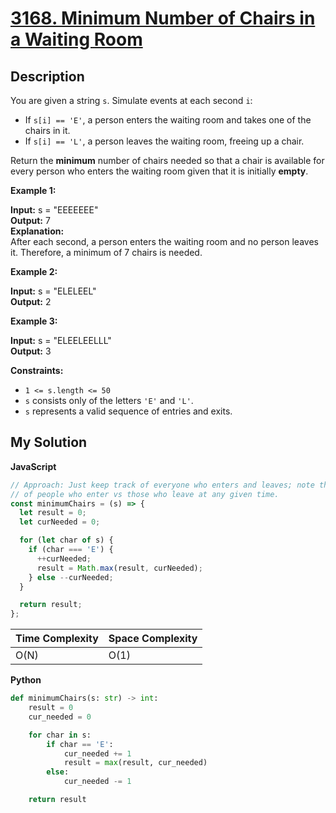# [3168. Minimum Number of Chairs in a Waiting Room](https://leetcode.com/problems/minimum-number-of-chairs-in-a-waiting-room)

## Description

You are given a string `s`. Simulate events at each second `i`:

- If `s[i] == 'E'`, a person enters the waiting room and takes one of the chairs in it.
- If `s[i] == 'L'`, a person leaves the waiting room, freeing up a chair.

Return the **minimum** number of chairs needed so that a chair is available for every person who enters the waiting room given that it is initially **empty**.

**Example 1:**

**Input:** s = "EEEEEEE"  
**Output:** 7  
**Explanation:**  
After each second, a person enters the waiting room and no person leaves it. Therefore, a minimum of 7 chairs is needed.

**Example 2:**

**Input:** s = "ELELEEL"  
**Output:** 2

**Example 3:**

**Input:** s = "ELEELEELLL"  
**Output:** 3

**Constraints:**

- `1 <= s.length <= 50`
- `s` consists only of the letters `'E'` and `'L'`.
- `s` represents a valid sequence of entries and exits.

## My Solution

**JavaScript**

```js
// Approach: Just keep track of everyone who enters and leaves; note the max surplus
// of people who enter vs those who leave at any given time.
const minimumChairs = (s) => {
  let result = 0;
  let curNeeded = 0;

  for (let char of s) {
    if (char === 'E') {
      ++curNeeded;
      result = Math.max(result, curNeeded);
    } else --curNeeded;
  }

  return result;
};
```

| Time Complexity | Space Complexity |
| --------------- | ---------------- |
| O(N)            | O(1)             |

**Python**

```python
def minimumChairs(s: str) -> int:
    result = 0
    cur_needed = 0

    for char in s:
        if char == 'E':
            cur_needed += 1
            result = max(result, cur_needed)
        else:
            cur_needed -= 1

    return result
```
